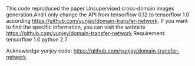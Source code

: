 This code reproduced the paper Unsupervised cross-domain images generation.And I only change the API from tensorflow 0.12 to tensorflow 1.0 according https://github.com/yunjey/domain-transfer-network. If you want to find the specific information, you can visit the webtsite https://github.com/yunjey/domain-transfer-network
Requirement:
tensorflow 1.0
python 2.7

Acknowledge
yunjey code:
https://github.com/yunjey/domain-transfer-network
